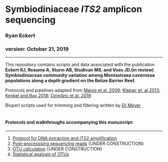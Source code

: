 Symbiodiniaceae *ITS2* amplicon sequencing
==========================================

### Ryan Eckert

### version: October 21, 2019

------------------------------------------------------------------------

This repository contains scripts and data associated with the
publication **Eckert RJ, Reaume A, Sturm AB, Studivan MS, and Voss
JD.(in review) Symbiodiniaceae community variation among Montastraea
cavernosa populations along a depth gradient on the Belize Barrier
Reef.**

Protocols and pipelines adapted from [Meiog et al.
2009](https://doi.org/10.1111/j.1755-0998.2008.02222.x); [Klepac et. al
2013](https://doi.org/10.3354/meps11369); [Kenkel and Bay
2018](https://doi.org/10.7717/peerj.6047); [Dziedzic et al.
2019](https://doi.org/https://doi.org/10.1111/mec.15081).

Bioperl scripts used for trimming and filtering written by [Eli
Meyer](https://github.com/Eli-Meyer/ASV_utilities) <br><br>

#### Protocols and walkthroughs accompanying this manuscript:

------------------------------------------------------------------------

1.  [Protocol for DNA extraction and ITS2
    amplification](https://ryaneckert.github.io/Symbiodiniaceae-ITS2/lab_protocol)
2.  [Post-processsing sequencing
    reads](https://ryaneckert.github.io/Symbiodiniaceae-ITS2/seq_processing)
    {UNDER CONSTRUCTION}
3.  [OTU
    calculation](https://ryaneckert.github.io/Symbiodiniaceae-ITS2/dada_lulu)
    {UNDER CONSTRUCTION}
4.  [Statistical analysis of
    OTUs](https://ryaneckert.github.io/Symbiodiniaceae-ITS2/stats)

